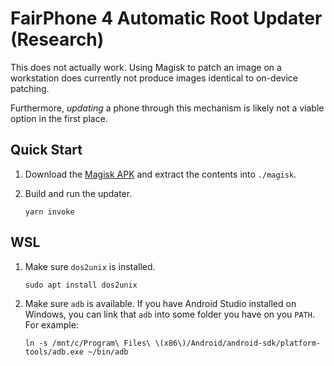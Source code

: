 # FairPhone 4 Automatic Root Updater (Research)

This does not actually work. Using Magisk to patch an image on a workstation does currently not produce images identical to on-device patching.

Furthermore, _updating_ a phone through this mechanism is likely not a viable option in the first place.

## Quick Start

1. Download the [Magisk APK](https://github.com/topjohnwu/Magisk/releases) and extract the contents into `./magisk`.

1. Build and run the updater.

    ```shell
    yarn invoke
    ```

## WSL

1. Make sure `dos2unix` is installed.

    ```shell
    sudo apt install dos2unix
    ```

1. Make sure `adb` is available. If you have Android Studio installed on Windows, you can link that `adb` into some folder you have on you `PATH`. For example:

    ```shell
    ln -s /mnt/c/Program\ Files\ \(x86\)/Android/android-sdk/platform-tools/adb.exe ~/bin/adb
    ```
